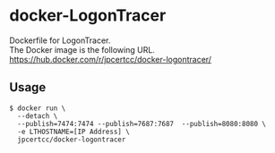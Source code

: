 ﻿# docker-LogonTracer
  Dockerfile for LogonTracer.  
  The Docker image is the following URL.  
  https://hub.docker.com/r/jpcertcc/docker-logontracer/

## Usage
  ```shell
  $ docker run \
    --detach \
    --publish=7474:7474 --publish=7687:7687  --publish=8080:8080 \
    -e LTHOSTNAME=[IP Address] \
    jpcertcc/docker-logontracer
  ```
